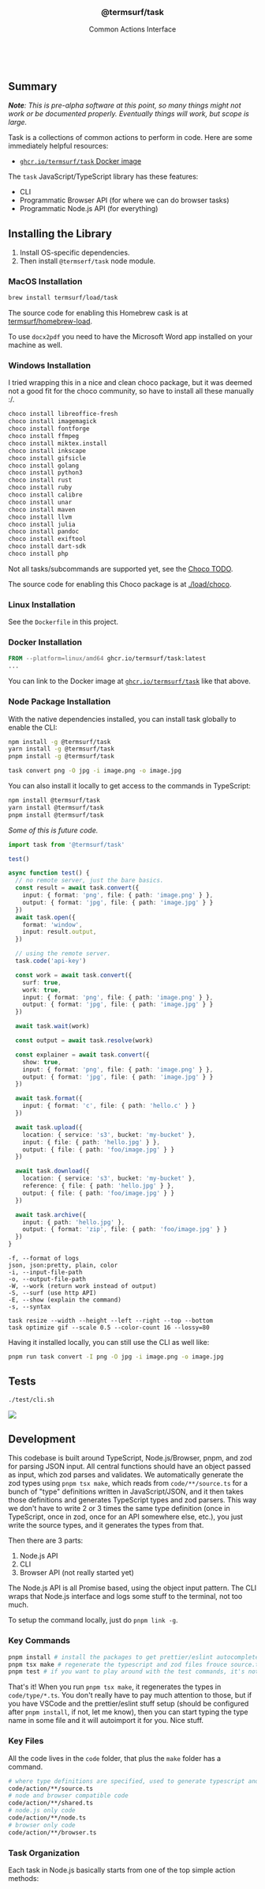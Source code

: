 
<br/>
<br/>
<br/>
<br/>
<br/>
<br/>
<br/>

<h3 align='center'>@termsurf/task</h3>
<p align='center'>
  Common Actions Interface
</p>

<br/>
<br/>
<br/>

## Summary

_**Note**: This is pre-alpha software at this point, so many things might not work or be documented properly. Eventually things will work, but scope is large._

Task is a collections of common actions to perform in code. Here are some immediately helpful resources:

- [`ghcr.io/termsurf/task` Docker image](https://ghcr.io/termsurf/task)

The `task` JavaScript/TypeScript library has these features:

- CLI
- Programmatic Browser API (for where we can do browser tasks)
- Programmatic Node.js API (for everything)

## Installing the Library

1. Install OS-specific dependencies.
2. Then install `@termserf/task` node module.

### MacOS Installation

```bash
brew install termsurf/load/task
```

The source code for enabling this Homebrew cask is at [termsurf/homebrew-load](https://github.com/termsurf/homebrew-load/blob/make/Casks/task.rb).

To use `docx2pdf` you need to have the Microsoft Word app installed on your machine as well.

### Windows Installation

I tried wrapping this in a nice and clean choco package, but it was deemed not a good fit for the choco community, so have to install all these manually :/.

```bash
choco install libreoffice-fresh
choco install imagemagick
choco install fontforge
choco install ffmpeg
choco install miktex.install
choco install inkscape
choco install gifsicle
choco install golang
choco install python3
choco install rust
choco install ruby
choco install calibre
choco install unar
choco install maven
choco install llvm
choco install julia
choco install pandoc
choco install exiftool
choco install dart-sdk
choco install php
```

Not all tasks/subcommands are supported yet, see the [Choco TODO](https://github.com/termsurf/task#todo-choco).

The source code for enabling this Choco package is at [./load/choco](https://github.com/termsurf/task/tree/make/load/choco).

### Linux Installation

See the `Dockerfile` in this project.

### Docker Installation

```Dockerfile
FROM --platform=linux/amd64 ghcr.io/termsurf/task:latest
...
```

You can link to the Docker image at [`ghcr.io/termsurf/task`](https://ghcr.io/termsurf/task) like that above.

### Node Package Installation

With the native dependencies installed, you can install task globally to enable the CLI:

```bash
npm install -g @termsurf/task
yarn install -g @termsurf/task
pnpm install -g @termsurf/task
```

```bash
task convert png -O jpg -i image.png -o image.jpg
```

You can also install it locally to get access to the commands in TypeScript:

```bash
npm install @termsurf/task
yarn install @termsurf/task
pnpm install @termsurf/task
```

_Some of this is future code._

```ts
import task from '@termsurf/task'

test()

async function test() {
  // no remote server, just the bare basics.
  const result = await task.convert({
    input: { format: 'png', file: { path: 'image.png' } },
    output: { format: 'jpg', file: { path: 'image.jpg' } }
  })
  await task.open({
    format: 'window',
    input: result.output,
  })

  // using the remote server.
  task.code('api-key')

  const work = await task.convert({
    surf: true,
    work: true,
    input: { format: 'png', file: { path: 'image.png' } },
    output: { format: 'jpg', file: { path: 'image.jpg' } }
  })

  await task.wait(work)

  const output = await task.resolve(work)

  const explainer = await task.convert({
    show: true,
    input: { format: 'png', file: { path: 'image.png' } },
    output: { format: 'jpg', file: { path: 'image.jpg' } }
  })

  await task.format({
    input: { format: 'c', file: { path: 'hello.c' } }
  })

  await task.upload({
    location: { service: 's3', bucket: 'my-bucket' },
    input: { file: { path: 'hello.jpg' } },
    output: { file: { path: 'foo/image.jpg' } }
  })

  await task.download({
    location: { service: 's3', bucket: 'my-bucket' },
    reference: { file: { path: 'hello.jpg' } },
    output: { file: { path: 'foo/image.jpg' } }
  })

  await task.archive({
    input: { path: 'hello.jpg' },
    output: { format: 'zip', file: { path: 'foo/image.jpg' } }
  })
}
```

```
-f, --format of logs
json, json:pretty, plain, color
-i, --input-file-path
-o, --output-file-path
-W, --work (return work instead of output)
-S, --surf (use http API)
-E, --show (explain the command)
-s, --syntax

task resize --width --height --left --right --top --bottom
task optimize gif --scale 0.5 --color-count 16 --lossy=80
```

Having it installed locally, you can still use the CLI as well like:

```bash
pnpm run task convert -I png -O jpg -i image.png -o image.jpg
```

## Tests

```bash
./test/cli.sh
```

<img src='https://github.com/termsurf/task/blob/make/view/test-line.gif?raw=true' />

## Development

This codebase is built around TypeScript, Node.js/Browser, pnpm, and zod for parsing JSON input. All central functions should have an object passed as input, which zod parses and validates. We automatically generate the zod types using `pnpm tsx make`, which reads from `code/**/source.ts` for a bunch of "type" definitions written in JavaScript/JSON, and it then takes those definitions and generates TypeScript types and zod parsers. This way we don't have to write 2 or 3 times the same type definition (once in TypeScript, once in zod, once for an API somewhere else, etc.), you just write the source types, and it generates the types from that.

Then there are 3 parts:

1. Node.js API
2. CLI
3. Browser API (not really started yet)

The Node.js API is all Promise based, using the object input pattern. The CLI wraps that Node.js interface and logs some stuff to the terminal, not too much.

To setup the command locally, just do `pnpm link -g`.

### Key Commands

```bash
pnpm install # install the packages to get prettier/eslint autocomplete in vscode!
pnpm tsx make # regenerate the typescript and zod files frouce source.ts files.
pnpm test # if you want to play around with the test commands, it's not finished yet.
```

That's it! When you run `pnpm tsx make`, it regenerates the types in `code/type/*.ts`. You don't really have to pay much attention to those, but if you have VSCode and the prettier/eslint stuff setup (should be configured after `pnpm install`, if not, let me know), then you can start typing the type name in some file and it will autoimport it for you. Nice stuff.

### Key Files

All the code lives in the `code` folder, that plus the `make` folder has a command.

```bash
# where type definitions are specified, used to generate typescript and zod files
code/action/**/source.ts
# node and browser compatible code
code/action/**/shared.ts
# node.js only code
code/action/**/node.ts
# browser only code
code/action/**/browser.ts
```

### Task Organization

Each task in Node.js basically starts from one of the top simple action methods:

- `compile`
- `format`
- `convert`
- etc.

First it takes the `input` from the top-level call, and parses the input and passes the parsed input to the implementation task like `convertImageWithImageMagick`. Then that function checks for the `surf` argument, and if present, it branches to make a remote API call against `task.surf`. This serializes all local file paths into readable streams for upload, but keeps remote file paths unchanged. No further input parsing occurs after the first two top-level parsings.

If the `surf` parameter is not present, then it branche into the "local" API call, to the file system or a system command. So we have basically:

```
convert(source)
  input = parse(source)
  convertImageWithImageMagick(input)
    if input.surf
      convertImageWithImageMagickRemote(input)
        request = buildRequestToConvertWithImageMagickRemote(input)
        if input.show
          return request
        return makeRequest(request)
    else
      convertImageWithImageMagickLocal(input)
        command = buildCommandToConvertWithImageMagickLocal(input)
        if input.show
          return command
        return runCommand(command)
```

The remote method such as `convertImageWithImageMagickRemote` converts the local file paths to streams, and updates some input properties. Likewise, `convertImageWithImageMagickLocal` takes the input and converts some file data to local paths.

If the top-level command gets a `show` property, then it returns the `buildX` result instead. The top-level `code` property is to pass an auth token to requests.

The functions are stored in different places:

- `convert`: `code/action/convert/node.ts`
- `convertInternal`: `code/action/convert/node.ts`
- `convertImageWithImageMagick`: `code/action/convert/image/node.ts`
- `convertImageWithImageMagickRemote`: `code/action/convert/image/node.ts`
- `convertImageWithImageMagickLocal`: `code/action/convert/image/node.ts`
- `buildRequestToConvertWithImageMagickRemote`: `code/action/convert/image/shared.ts`
- `buildCommandToConvertWithImageMagickLocal`: `code/action/convert/image/shared.ts`
- `convert_image_with_image_magick`: `code/action/convert/image/source.ts`

In addition, it is actually called `convertInternal`, beccause of the way we need a TypeScript interface to everything with `convert` and under the hood it uses the parser with `convertInternal`. Then there are "source" types for defining type definitions for zod and TypeScript.

### Adding a new Task

To add a new task, just place it in either of the shared/node/browser folders, and add a source type definition for the input. Run `pnpm tsx make` to generate the types. Then just write the code to implement the command. If the command invokes a CLI tool, you can create two functions:

1. Build the command.
2. Run the command.

The building part just creates an array of CLI arguments. The Run command takes those args and runs them and interprets any CLI output if there is some.

There are some basic tests against files in the `test` directory, just manual tests pretty much at the moment.

You don't need to run Docker to develop this, you can just install the tools on your computer to develop locally.

### Choco

To trigger this build and publishing, the build needs to be run manually.

- [Choco package creation discord](https://discord.com/channels/778552361454141460/897088817293574154)

## TODO

- add unarchive commands
  - see `unar`, `atool`, `zip`, `patool`, and `7z` CLI tool docs
- add archive creation commands
  - same tools as unarchiving
- add minify commands
  - css: https://github.com/css/csso [benchmarks](https://github.com/GoalSmashers/css-minification-benchmark)
  - js: probably `@swc/core` from [here](https://github.com/privatenumber/minification-benchmarks?tab=readme-ov-file)
  - just use the docs to define the input option types. If it's not a command, just define a function with the input types and call the library function.
  - could support multiple minifiers later.
- sanitize html command (started this one, just search for "sanitize")
  - https://www.npmjs.com/package/sanitize-html
- add format code commands
  - black for python
  - config files for ktfmt and clang-format
  - prettier API options for javascript and others
  - etc.
- add compile commands (these are mostly done)
- add spreadsheet conversion commands
  - xlsx.js API
- add disassemble command
  - `objdump` CLI: https://man7.org/linux/man-pages/man1/objdump.1.html
    - https://unix.stackexchange.com/questions/763259/what-are-the-possible-objdump-demangle-styles
- add crypto commands
  - see the `node-forge` package APIs
- add decompress commands
  - see the `fflate` package APIs, started in `code/action/archive/local/browser.ts`
- add compress commands
  - fflate

### TODO (Choco)

- add support for
  - swift
  - clang-format
  - rustfmt
  - asmfmt
  - shfmt
  - the pip installed commands
  - rubocop

Compare `load/choco/task.nuspec` with the `Dockerfile` to see all what's missing. If you know how to install those, please feel free to add.

### TODO (Ubuntu)

- create an [ubuntu package](https://earthly.dev/blog/creating-and-hosting-your-own-deb-packages-and-apt-repo/)

## License

MIT

## TermSurf

This is being developed by the folks at [TermSurf](https://term.surf), a
California-based project for helping humanity master information and
computation. Find us on [Twitter](https://twitter.com/termsurf),
[LinkedIn](https://www.linkedin.com/company/termsurf), and
[Facebook](https://www.facebook.com/termsurf). Check out our other
[GitHub projects](https://github.com/termsurf) as well!
